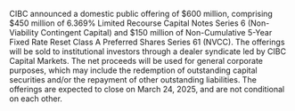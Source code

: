 CIBC announced a domestic public offering of $600 million, comprising $450 million of 6.369% Limited Recourse Capital Notes Series 6 (Non-Viability Contingent Capital) and $150 million of Non-Cumulative 5-Year Fixed Rate Reset Class A Preferred Shares Series 61 (NVCC). The offerings will be sold to institutional investors through a dealer syndicate led by CIBC Capital Markets. The net proceeds will be used for general corporate purposes, which may include the redemption of outstanding capital securities and/or the repayment of other outstanding liabilities. The offerings are expected to close on March 24, 2025, and are not conditional on each other.